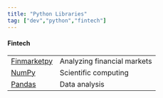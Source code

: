 ```yaml
---
title: "Python Libraries"
tag: ["dev","python","fintech"]
---
```


<div class="card">
    <h4>Fintech</h4>
    <table class="col-2">
        <tr>
            <td><a href="https://github.com/cuemacro/finmarketpy" target="_blank">Finmarketpy</a></td>
            <td>Analyzing financial markets</td>
        </tr>
        <tr>
            <td><a href="https://numpy.org/" target="_blank">NumPy</a></td>
            <td>Scientific computing</td>
        </tr>
        <tr>
            <td><a href="https://pandas.pydata.org/" target="_blank">Pandas</a></td>
            <td>Data analysis</td>
        </tr>
    </table>
</div>